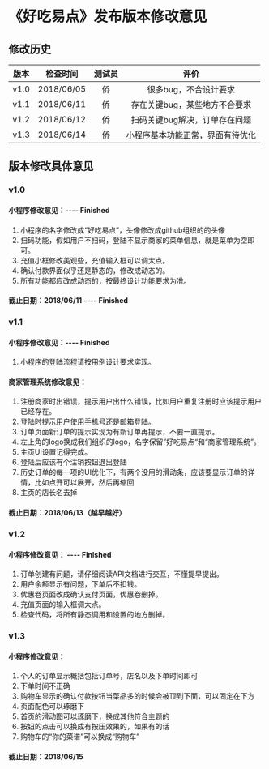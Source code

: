 # 《好吃易点》发布版本修改意见

## 修改历史
|版本|检查时间|测试员|评价|
|:--:|:--:|:--:|:--:|
|v1.0|2018/06/05|侨|很多bug，不合设计要求|
|v1.1|2018/06/11|侨|存在关键bug，某些地方不合要求|
|v1.2|2018/06/12|侨|扫码关键bug解决，订单存在问题|
|v1.3|2018/06/14|侨|小程序基本功能正常，界面有待优化|

## 版本修改具体意见

### v1.0
#### 小程序修改意见：---- Finished
1. 小程序的名字修改成“好吃易点”，头像修改成github组织的的头像
1. 扫码功能，假如用户不扫码，登陆不显示商家的菜单信息，就是菜单为空即可。
1. 充值小框修改美观些，充值输入框可以调大点。
1. 确认付款界面似乎还是静态的，修改成动态的。
1. 所有功能都应改成动态的，按最终设计功能要求为准。

#### 截止日期：2018/06/11 ---- Finished

### v1.1
#### 小程序修改意见：---- Finished
1. 小程序的登陆流程请按用例设计要求实现。

#### 商家管理系统修改意见：
1. 注册商家时出错误，提示用户出什么错误，比如用户重复注册时应该提示用户已经存在。
1. 登陆时提示用户使用手机号还是邮箱登陆。
1. 订单页面新订单的提示实现为有新订单再提示，不要一直提示。
1. 左上角的logo换成我们组织的logo，名字保留”好吃易点“和“商家管理系统”。
1. 主页UI设置记得完成。
1. 登陆后应该有个注销按钮退出登陆
2. 历史订单的每一项的UI优化下，有两个没用的滑动条，应该要显示订单的详情，比如点开可以展开，然后再缩回
3. 主页的店长名去掉

#### 截止日期：2018/06/13（越早越好）

### v1.2
#### 小程序修改意见： ---- Finished
1. 订单创建有问题，请仔细阅读API文档进行交互，不懂提早提出。
1. 用户余额显示有问题，下单后不扣钱。
1. 优惠卷页面改成确认支付页面，优惠卷删掉。
1. 充值页面的输入框调大点。
1. 检查代码，将所有静态调用和设置的地方删掉。

### v1.3
#### 小程序修改意见：
1. 个人的订单显示概括包括订单号，店名以及下单时间即可
2. 下单时间不正确
3. 购物车显示的确认付款按钮当菜品多的时候会被顶到下面，可以固定在下方
4. 页面配色可以琢磨下
5. 首页的滑动图可以琢磨下，换成其他符合主题的
6. 按钮的点击可以换成有按压效果的，如果有的话
7. 购物车的“你的菜谱”可以换成“购物车”

#### 截止日期：2018/06/15